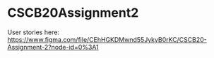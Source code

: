 # CSCB20Assignment2

User stories here:
https://www.figma.com/file/CEhHGKDMwnd55JykyB0rKC/CSCB20-Assignment-2?node-id=0%3A1
